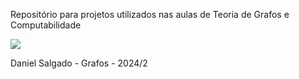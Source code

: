 Repositório para projetos utilizados nas aulas de Teoria de Grafos e Computabilidade

<img src = "https://encrypted-tbn0.gstatic.com/images?q=tbn:ANd9GcRpJ9ct-1IYC61DClXx_Uvrr3LTHhAGW_Qdzg&s">

Daniel Salgado - Grafos - 2024/2


